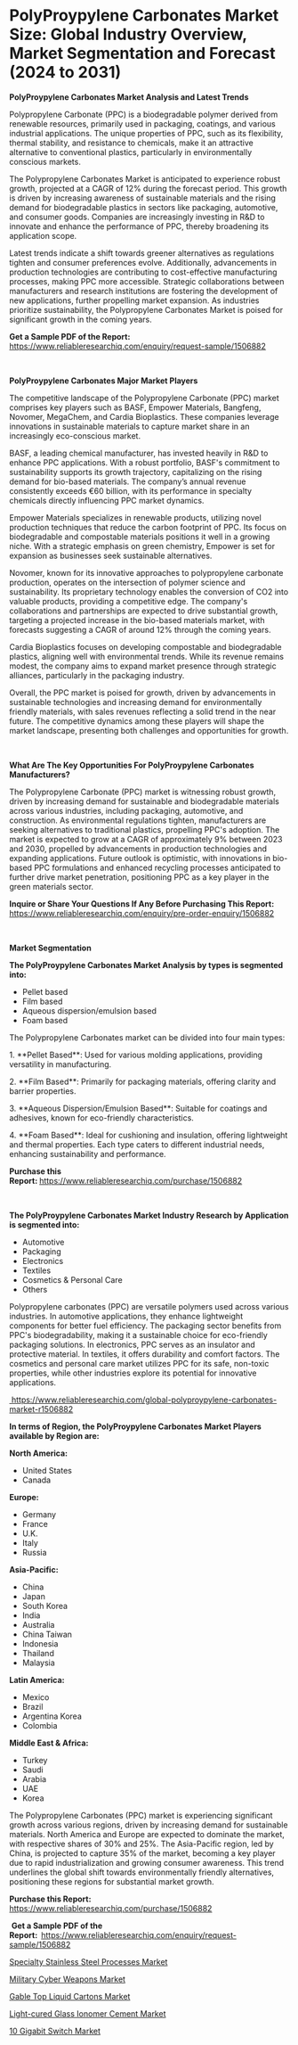 <p><h1>PolyProypylene Carbonates Market Size: Global Industry Overview, Market Segmentation and Forecast (2024 to 2031)</h1></p><p><strong>PolyProypylene Carbonates Market Analysis and Latest Trends</strong></p>
<p><p>Polypropylene Carbonate (PPC) is a biodegradable polymer derived from renewable resources, primarily used in packaging, coatings, and various industrial applications. The unique properties of PPC, such as its flexibility, thermal stability, and resistance to chemicals, make it an attractive alternative to conventional plastics, particularly in environmentally conscious markets.</p><p>The Polypropylene Carbonates Market is anticipated to experience robust growth, projected at a CAGR of 12% during the forecast period. This growth is driven by increasing awareness of sustainable materials and the rising demand for biodegradable plastics in sectors like packaging, automotive, and consumer goods. Companies are increasingly investing in R&D to innovate and enhance the performance of PPC, thereby broadening its application scope.</p><p>Latest trends indicate a shift towards greener alternatives as regulations tighten and consumer preferences evolve. Additionally, advancements in production technologies are contributing to cost-effective manufacturing processes, making PPC more accessible. Strategic collaborations between manufacturers and research institutions are fostering the development of new applications, further propelling market expansion. As industries prioritize sustainability, the Polypropylene Carbonates Market is poised for significant growth in the coming years.</p></p>
<p><strong>Get a Sample PDF of the Report:&nbsp;</strong> <a href="https://www.reliableresearchiq.com/enquiry/request-sample/1506882?utm_campaign=1720&utm_medium=2&utm_source=Github&utm_content=ia&utm_term=07122024&utm_id=polyproypylene-carbonates">https://www.reliableresearchiq.com/enquiry/request-sample/1506882</a></p>
<p>&nbsp;</p>
<p><strong>PolyProypylene Carbonates Major Market Players</strong></p>
<p><p>The competitive landscape of the Polypropylene Carbonate (PPC) market comprises key players such as BASF, Empower Materials, Bangfeng, Novomer, MegaChem, and Cardia Bioplastics. These companies leverage innovations in sustainable materials to capture market share in an increasingly eco-conscious market.</p><p>BASF, a leading chemical manufacturer, has invested heavily in R&D to enhance PPC applications. With a robust portfolio, BASF's commitment to sustainability supports its growth trajectory, capitalizing on the rising demand for bio-based materials. The company’s annual revenue consistently exceeds €60 billion, with its performance in specialty chemicals directly influencing PPC market dynamics.</p><p>Empower Materials specializes in renewable products, utilizing novel production techniques that reduce the carbon footprint of PPC. Its focus on biodegradable and compostable materials positions it well in a growing niche. With a strategic emphasis on green chemistry, Empower is set for expansion as businesses seek sustainable alternatives.</p><p>Novomer, known for its innovative approaches to polypropylene carbonate production, operates on the intersection of polymer science and sustainability. Its proprietary technology enables the conversion of CO2 into valuable products, providing a competitive edge. The company's collaborations and partnerships are expected to drive substantial growth, targeting a projected increase in the bio-based materials market, with forecasts suggesting a CAGR of around 12% through the coming years.</p><p>Cardia Bioplastics focuses on developing compostable and biodegradable plastics, aligning well with environmental trends. While its revenue remains modest, the company aims to expand market presence through strategic alliances, particularly in the packaging industry.</p><p>Overall, the PPC market is poised for growth, driven by advancements in sustainable technologies and increasing demand for environmentally friendly materials, with sales revenues reflecting a solid trend in the near future. The competitive dynamics among these players will shape the market landscape, presenting both challenges and opportunities for growth.</p></p>
<p>&nbsp;</p>
<p><strong>What Are The Key Opportunities For PolyProypylene Carbonates Manufacturers?</strong></p>
<p><p>The Polypropylene Carbonate (PPC) market is witnessing robust growth, driven by increasing demand for sustainable and biodegradable materials across various industries, including packaging, automotive, and construction. As environmental regulations tighten, manufacturers are seeking alternatives to traditional plastics, propelling PPC's adoption. The market is expected to grow at a CAGR of approximately 9% between 2023 and 2030, propelled by advancements in production technologies and expanding applications. Future outlook is optimistic, with innovations in bio-based PPC formulations and enhanced recycling processes anticipated to further drive market penetration, positioning PPC as a key player in the green materials sector.</p></p>
<p><strong>Inquire or Share Your Questions If Any Before Purchasing This Report:</strong> <a href="https://www.reliableresearchiq.com/enquiry/pre-order-enquiry/1506882?utm_campaign=1720&utm_medium=2&utm_source=Github&utm_content=ia&utm_term=07122024&utm_id=polyproypylene-carbonates">https://www.reliableresearchiq.com/enquiry/pre-order-enquiry/1506882</a></p>
<p>&nbsp;</p>
<p><strong>Market Segmentation</strong></p>
<p><strong>The PolyProypylene Carbonates Market Analysis by types is segmented into:</strong></p>
<p><ul><li>Pellet based</li><li>Film based</li><li>Aqueous dispersion/emulsion based</li><li>Foam based</li></ul></p>
<p><p>The Polypropylene Carbonates market can be divided into four main types: </p><p>1. **Pellet Based**: Used for various molding applications, providing versatility in manufacturing. </p><p>2. **Film Based**: Primarily for packaging materials, offering clarity and barrier properties. </p><p>3. **Aqueous Dispersion/Emulsion Based**: Suitable for coatings and adhesives, known for eco-friendly characteristics. </p><p>4. **Foam Based**: Ideal for cushioning and insulation, offering lightweight and thermal properties. Each type caters to different industrial needs, enhancing sustainability and performance.</p></p>
<p><strong>Purchase this Report:&nbsp;</strong><a href="https://www.reliableresearchiq.com/purchase/1506882?utm_campaign=1720&utm_medium=2&utm_source=Github&utm_content=ia&utm_term=07122024&utm_id=polyproypylene-carbonates">https://www.reliableresearchiq.com/purchase/1506882</a></p>
<p>&nbsp;</p>
<p><strong>The PolyProypylene Carbonates Market Industry Research by Application is segmented into:</strong></p>
<p><ul><li>Automotive</li><li>Packaging</li><li>Electronics</li><li>Textiles</li><li>Cosmetics & Personal Care</li><li>Others</li></ul></p>
<p><p>Polypropylene carbonates (PPC) are versatile polymers used across various industries. In automotive applications, they enhance lightweight components for better fuel efficiency. The packaging sector benefits from PPC's biodegradability, making it a sustainable choice for eco-friendly packaging solutions. In electronics, PPC serves as an insulator and protective material. In textiles, it offers durability and comfort factors. The cosmetics and personal care market utilizes PPC for its safe, non-toxic properties, while other industries explore its potential for innovative applications.</p></p>
<p><a href="https://www.reliableresearchiq.com/global-polyproypylene-carbonates-market-r1506882?utm_campaign=1720&utm_medium=2&utm_source=Github&utm_content=ia&utm_term=07122024&utm_id=polyproypylene-carbonates">&nbsp;https://www.reliableresearchiq.com/global-polyproypylene-carbonates-market-r1506882</a></p>
<p><strong>In terms of Region, the PolyProypylene Carbonates Market Players available by Region are:</strong></p>
<p>
    <p> <strong> North America: </strong>
        <ul>
            <li>United States</li>
            <li>Canada</li>
        </ul>
        </p> 
    <p> <strong> Europe: </strong>
        <ul>
            <li>Germany</li>
            <li>France</li>
            <li>U.K.</li>
            <li>Italy</li>
            <li>Russia</li>
        </ul>
        </p> 
    <p> <strong> Asia-Pacific: </strong>
        <ul>
            <li>China</li>
            <li>Japan</li>
            <li>South Korea</li>
            <li>India</li>
            <li>Australia</li>
            <li>China Taiwan</li>
            <li>Indonesia</li>
            <li>Thailand</li>
            <li>Malaysia</li>
        </ul>
        </p> 
    <p> <strong> Latin America: </strong>
        <ul>
            <li>Mexico</li>
            <li>Brazil</li>
            <li>Argentina Korea</li>
            <li>Colombia</li>
        </ul>
        </p> 
    <p> <strong> Middle East & Africa: </strong>
        <ul>
            <li>Turkey</li>
            <li>Saudi</li>
            <li>Arabia</li>
            <li>UAE</li>
            <li>Korea</li>
        </ul>
    </p>
    </p>
<p><p>The Polypropylene Carbonates (PPC) market is experiencing significant growth across various regions, driven by increasing demand for sustainable materials. North America and Europe are expected to dominate the market, with respective shares of 30% and 25%. The Asia-Pacific region, led by China, is projected to capture 35% of the market, becoming a key player due to rapid industrialization and growing consumer awareness. This trend underlines the global shift towards environmentally friendly alternatives, positioning these regions for substantial market growth.</p></p>
<p><strong>Purchase this Report: </strong><a href="https://www.reliableresearchiq.com/purchase/1506882?utm_campaign=1720&utm_medium=2&utm_source=Github&utm_content=ia&utm_term=07122024&utm_id=polyproypylene-carbonates">https://www.reliableresearchiq.com/purchase/1506882</a></p>
<p>&nbsp;<strong>Get a Sample PDF of the Report:&nbsp;&nbsp;</strong><a href="https://www.reliableresearchiq.com/enquiry/request-sample/1506882?utm_campaign=1720&utm_medium=2&utm_source=Github&utm_content=ia&utm_term=07122024&utm_id=polyproypylene-carbonates">https://www.reliableresearchiq.com/enquiry/request-sample/1506882</a></p>
<p><strong></strong></p>
<p><p><a href="https://www.linkedin.com/pulse/compreh-proposis-fbaif?utm_campaign=1720&utm_medium=2&utm_source=Github&utm_content=ia&utm_term=07122024&utm_id=polyproypylene-carbonates">Specialty Stainless Steel Processes Market</a></p><p><a href="https://www.linkedin.com/pulse/forecasting-growth-military-cyber-weapons-market-2024-2031-ycrhe?utm_campaign=1720&utm_medium=2&utm_source=Github&utm_content=ia&utm_term=07122024&utm_id=polyproypylene-carbonates">Military Cyber Weapons Market</a></p><p><a href="https://github.com/XavierTyler76/Market-Research-Report-List-1/blob/main/gable-top-liquid-cartons-market.md?utm_campaign=1720&utm_medium=2&utm_source=Github&utm_content=ia&utm_term=07122024&utm_id=polyproypylene-carbonates">Gable Top Liquid Cartons Market</a></p><p><a href="https://issuu.com/reportprime-2/docs/light-cured-glass-ionomer-cement-market-size-2030.?utm_campaign=1720&utm_medium=2&utm_source=Github&utm_content=ia&utm_term=07122024&utm_id=polyproypylene-carbonates">Light-cured Glass Ionomer Cement Market</a></p><p><a href="https://issuu.com/reportprime-2/docs/10-gigabit-switch-market-size-2030.pptx?utm_campaign=1720&utm_medium=2&utm_source=Github&utm_content=ia&utm_term=07122024&utm_id=polyproypylene-carbonates">10 Gigabit Switch Market</a></p></p>